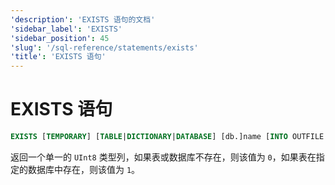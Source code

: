 ```yaml
---
'description': 'EXISTS 语句的文档'
'sidebar_label': 'EXISTS'
'sidebar_position': 45
'slug': '/sql-reference/statements/exists'
'title': 'EXISTS 语句'
---
```



# EXISTS 语句

```sql
EXISTS [TEMPORARY] [TABLE|DICTIONARY|DATABASE] [db.]name [INTO OUTFILE filename] [FORMAT format]
```

返回一个单一的 `UInt8` 类型列，如果表或数据库不存在，则该值为 `0`，如果表在指定的数据库中存在，则该值为 `1`。
